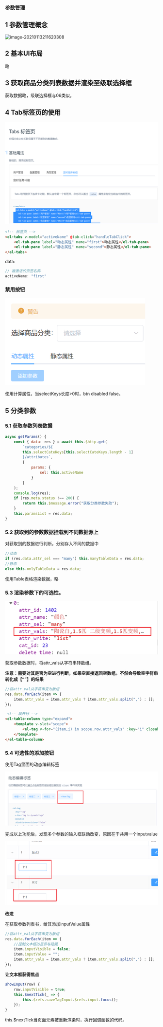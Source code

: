 ### 参数管理

## 1 参数管理概念

![image-20210113211620308](E:%5CStudy%5CFront-end%5C%E7%AC%94%E8%AE%B0%5Cnote%5Cimg%5Cimage-20210113211620308.png)

## 2 基本UI布局

略

## 3 获取商品分类列表数据并渲染至级联选择框

获取数据略，级联选择框与06类似。

## 4 Tab标签页的使用

![image-20210113215134858](../img/image-20210113215134858.png)

```html
<!-- 标签页 -->
<el-tabs v-model="activeName" @tab-click="handleTabClick">
    <el-tab-pane label="动态属性" name="first">动态属性</el-tab-pane>
    <el-tab-pane label="静态属性" name="second">静态属性</el-tab-pane>
</el-tabs>
```

data:

```js
// 被激活的页签名称
activeName: "first"
```

### 禁用按钮

![image-20210113220051120](../img/image-20210113220051120.png)

使用计算属性，当selectKeys长度>0时，btn disabled false。

## 5 分类参数

### 5.1 获取参数列表数据

```js
async getParams() {
    const { data: res } = await this.$http.get(
        `categories/${
        this.selectCateKeys[this.selectCateKeys.length - 1]
        }/attributes`,
        {
            params: {
                sel: this.activeName
            }
        }
    );
    console.log(res);
    if (res.meta.status !== 200) {
        return this.$message.error("获取分类参数失败");
    }
    this.paramsList = res.data;
}
```

### 5.2 获取到的参数数据挂载到不同数据源上

对获取到的数据进行判断，分别存入不同的数据中

```js
//动态
if (res.data.attr_sel === "many") this.manyTableData = res.data;
//静态
else this.onlyTableData = res.data;
```

使用Table表格渲染数据，略

### 5.3 渲染参数下的可选性。

![image-20210114173511344](../img/image-20210114173511344.png)

获取参数数据时，将attr_vals从字符串转数组。

**注意：需要对其是否为空进行判断，如果空直接返回空数组。不然会导致空字符串转化成【“”】的结果**

```js
//将attr_val从字符串变为数组
res.data.forEach(item => {
    item.attr_vals = item.attr_vals ? item.attr_vals.split(",") : [];
});
```

```html
 <!-- 展开行 -->
<el-table-column type="expand">
    <template v-slot="scope">
        <el-tag v-for="(item,i) in scope.row.attr_vals" :key="i" closable>{{item}}</el-tag>
    </template>
</el-table-column>
```

### 5.4 可选性的添加按钮

使用Tag里面的动态编辑标签

![image-20210114180232250](../img/image-20210114180232250.png)

完成以上功能后，发现多个参数的输入框联动改变，原因在于共用一个inputvalue

![image-20210114180508076](../img/image-20210114180508076.png)

**改进**

在获取参数列表书，给其添加inputValue属性

```js
//将attr_val从字符串变为数组
res.data.forEach(item => {
    //控制文本框的显示与隐藏
    item.inputVisible = false;
    item.inputValue = "";
    item.attr_vals = item.attr_vals ? item.attr_vals.split(",") : [];
});
```

**让文本框获得焦点**

```js
showInput(row) {
    row.inputVisible = true;
    this.$nextTick(_ => {
        this.$refs.saveTagInput.$refs.input.focus();
    });
}
```

this.$nextTick当页面元素被重新渲染时，执行回调函数的代码。 
